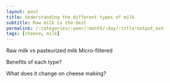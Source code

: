 ```yaml
---
layout: post
title: Understanding the different types of milk
subtitle: Raw milk is the best
permalink: /:categories/:year/:month/:day/:title:output_ext
tags: [cheese, milk]
---
```


Raw milk vs pasteurized milk
Micro-filtered

Benefits of each type?

What does it change on cheese making?